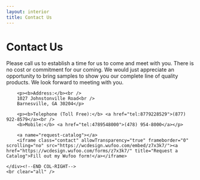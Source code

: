 ```yaml
---
layout: interior
title: Contact Us
---
```

<div id="canvas">
    <div id="col-left"></div><!--END COL-LEFT-->
    <div id="col-right">
        <h1>Contact Us</h1>
        <p>Please call us to establish a time for us to come and meet with you. There is no cost or commitment for our coming. We would just appreciate an opportunity to bring samples to show you our complete line of quality products. We look forward to meeting with you.</p>

        <p><b>Address:</b><br />
        1027 Johnstonville Road<br />
        Barnesville, GA 30204</p>
        
        <p><b>Telephone (Toll Free):</b> <a href="tel:8779228529">(877) 922-8579</a><br />
        <b>Mobile:</b> <a href="tel:4789548000">(478) 954-8000</a></p>
        
        <a name="request-catalog"></a>
        <iframe class="contact" allowTransparency="true" frameborder="0" scrolling="no" src="https://wcdesign.wufoo.com/embed/z7x3k7/"><a href="https://wcdesign.wufoo.com/forms/z7x3k7/" title="Request a Catalog">Fill out my Wufoo form!</a></iframe>
        
    </div><!--END COL-RIGHT-->
    <br clear="all" />
</div><!--END CONTENT-->
